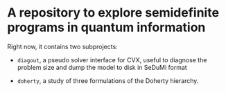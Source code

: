 # A repository to explore semidefinite programs in quantum information

Right now, it contains two subprojects:

- `diagout`, a pseudo solver interface for CVX, useful to diagnose the problem size and dump the model to disk in SeDuMi format

- `doherty`, a study of three formulations of the Doherty hierarchy.
